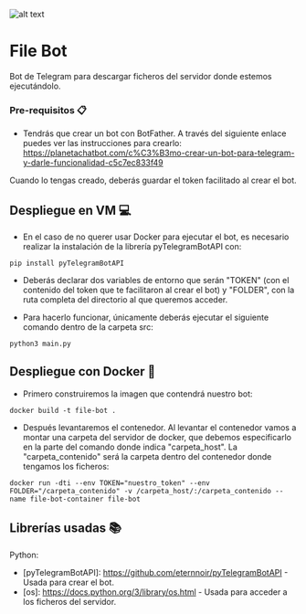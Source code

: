![alt text](https://fwhibbit.es/wp-content/uploads/2018/04/botfather-900x444.jpg) 

# File Bot
Bot de Telegram para descargar ficheros del servidor donde estemos ejecutándolo.

### Pre-requisitos 📋

* Tendrás que crear un bot con BotFather. A través del siguiente enlace puedes ver las instrucciones para crearlo:
https://planetachatbot.com/c%C3%B3mo-crear-un-bot-para-telegram-y-darle-funcionalidad-c5c7ec833f49

Cuando lo tengas creado, deberás guardar el token facilitado al crear el bot.

## Despliegue en VM :computer:
* En el caso de no querer usar Docker para ejecutar el bot, es necesario realizar la instalación de la librería pyTelegramBotAPI con:
```
pip install pyTelegramBotAPI
```

* Deberás declarar dos variables de entorno que serán "TOKEN" (con el contenido del token que te facilitaron al crear el bot) y "FOLDER", con la ruta completa del directorio al que queremos acceder.

* Para hacerlo funcionar, únicamente deberás ejecutar el siguiente comando dentro de la carpeta src:
```
python3 main.py
```

## Despliegue con Docker :whale:

* Primero construiremos la imagen que contendrá nuestro bot:
```
docker build -t file-bot .
```

* Después levantaremos el contenedor. Al levantar el contenedor vamos a montar una carpeta del servidor de docker, que debemos especificarlo en la parte del comando donde indica "carpeta_host". La "carpeta_contenido" será la carpeta dentro del contenedor donde tengamos los ficheros:
```
docker run -dti --env TOKEN="nuestro_token" --env FOLDER="/carpeta_contenido" -v /carpeta_host/:/carpeta_contenido --name file-bot-container file-bot 
```

## Librerías usadas :books:
Python:
* [pyTelegramBotAPI]: https://github.com/eternnoir/pyTelegramBotAPI - Usada para crear el bot.
* [os]: https://docs.python.org/3/library/os.html - Usada para acceder a los ficheros del servidor.